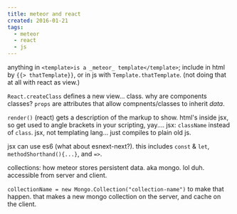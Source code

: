 ```yaml
---
title: meteor and react
created: 2016-01-21
tags:
  - meteor
  - react
  - js
---
```


anything in `<template>is a _meteor_ template</template>`; include in html by
`{{> thatTemplate}}`, or in js with `Template.thatTemplate`. (not doing that at
all with react as view.)

`React.createClass` defines a new view... class. why are components classes?
`props` are attributes that allow compnents/classes to inherit _data_.

`render()` (react) gets a description of the markup to show. html's inside jsx,
so get used to angle brackets in your scripting, yay.... jsx: `className`
instead of `class`. jsx, not templating lang... just compiles to plain old js.

jsx can use es6 (what about esnext-next?). this includes `const` & `let`,
`methodShorthand(){...}`, and `=>`.

collections: how meteor stores persistent data. aka mongo. lol duh. accessible
from server and client.

`collectionName = new Mongo.Collection("collection-name")` to make that happen.
that makes a new mongo collection on the server, and cache on the client.
